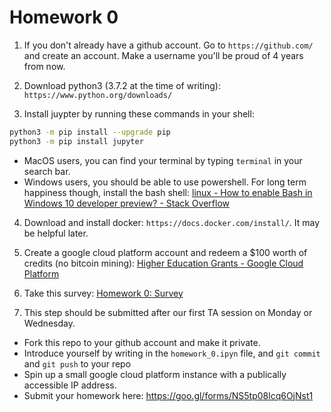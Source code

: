 # Homework 0

1. If you don't already have a github account. Go to `https://github.com/` and create an account. Make a username you'll be proud of 4 years from now.  


2. Download python3 (3.7.2 at the time of writing): `https://www.python.org/downloads/`


3. Install juypter by running these commands in your shell:
```sh
python3 -m pip install --upgrade pip 
python3 -m pip install jupyter
```
 - MacOS users, you can find your terminal by typing `terminal` in your search bar.
 - Windows users, you should be able to use powershell. For long term happiness though, install the bash shell: [linux - How to enable Bash in Windows 10 developer preview? - Stack Overflow](https://stackoverflow.com/questions/36352627/how-to-enable-bash-in-windows-10-developer-preview)


4. Download and install docker: `https://docs.docker.com/install/`. It may be helpful later.


5. Create a google cloud platform account and redeem a \$100 worth of credits (no bitcoin mining): [Higher Education Grants - Google Cloud Platform](https://urldefense.proofpoint.com/v2/url?u=https-3A__google.secure.force.com_GCPEDU-3Fcid-3DL5coc3IsY-252BAzvZwfHGS3tFSvTz4wQXc8TQs7ZOvU-252BJh3lwMo8veKfLd0VG4G2XZa&d=DwMFaQ&c=imBPVzF25OnBgGmVOlcsiEgHoG1i6YHLR0Sj_gZ4adc&r=KMCMrYJ8MLVP7SV2R0Re2oyNHKJT-kpYGmdF8cXxJSw&m=cYuFhqDBq84RXUAfnEwHy4gLa_0kXXf4-1rMbPy2LNs&s=NT37P_zTqjpEDHDZf-rcG1Uyp4iSQKMcaP69hfygUIk&e=)


6. Take this survey: [Homework 0: Survey](https://goo.gl/forms/hV8rUMVzjIxEX3S73)


7. This step should be submitted after our first TA session on Monday or Wednesday.
 - Fork this repo to your github account and make it private.
 - Introduce yourself by writing in the `homework_0.ipyn` file, and `git commit` and `git push` to your repo
 - Spin up a small google cloud platform instance with a publically accessible IP address.
 - Submit your homework here: https://goo.gl/forms/NS5tp08lcq6OjNst1
